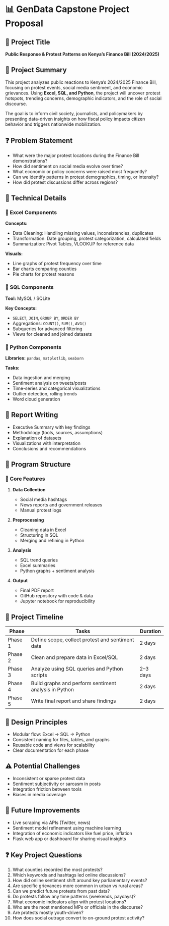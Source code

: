 # 📊 GenData Capstone Project Proposal

## 🎯 Project Title  
**Public Response & Protest Patterns on Kenya’s Finance Bill (2024/2025)**



## 📝 Project Summary  
This project analyzes public reactions to Kenya’s 2024/2025 Finance Bill, focusing on protest events, social media sentiment, and economic grievances. Using **Excel, SQL, and Python**, the project will uncover protest hotspots, trending concerns, demographic indicators, and the role of social discourse.

The goal is to inform civil society, journalists, and policymakers by presenting data-driven insights on how fiscal policy impacts citizen behavior and triggers nationwide mobilization.



## ❓ Problem Statement  

- What were the major protest locations during the Finance Bill demonstrations?  
- How did sentiment on social media evolve over time?  
- What economic or policy concerns were raised most frequently?  
- Can we identify patterns in protest demographics, timing, or intensity?  
- How did protest discussions differ across regions?



## 🔧 Technical Details

### 📗 Excel Components
**Concepts:**  
- Data Cleaning: Handling missing values, inconsistencies, duplicates  
- Transformation: Date grouping, protest categorization, calculated fields  
- Summarization: Pivot Tables, VLOOKUP for reference data  

**Visuals:**  
- Line graphs of protest frequency over time  
- Bar charts comparing counties  
- Pie charts for protest reasons  



### 🐬 SQL Components
**Tool:** MySQL / SQLite  

**Key Concepts:**  
- `SELECT`, `JOIN`, `GROUP BY`, `ORDER BY`  
- Aggregations: `COUNT()`, `SUM()`, `AVG()`  
- Subqueries for advanced filtering  
- Views for cleaned and joined datasets  



### 🐍 Python Components
**Libraries:** `pandas`, `matplotlib`, `seaborn` 

**Tasks:**  
- Data ingestion and merging  
- Sentiment analysis on tweets/posts  
- Time-series and categorical visualizations  
- Outlier detection, rolling trends  
- Word cloud generation  


## 📄 Report Writing

- Executive Summary with key findings  
- Methodology (tools, sources, assumptions)  
- Explanation of datasets  
- Visualizations with interpretation  
- Conclusions and recommendations  



## 🧱 Program Structure

### 🔹 Core Features

1. **Data Collection**  
   - Social media hashtags  
   - News reports and government releases  
   - Manual protest logs  

2. **Preprocessing**  
   - Cleaning data in Excel  
   - Structuring in SQL  
   - Merging and refining in Python  

3. **Analysis**  
   - SQL trend queries  
   - Excel summaries  
   - Python graphs + sentiment analysis  

4. **Output**  
   - Final PDF report  
   - GitHub repository with code & data  
   - Jupyter notebook for reproducibility  



## 📅 Project Timeline

| Phase     | Tasks                                                 | Duration  |
|-----------|-------------------------------------------------------|-----------|
| Phase 1   | Define scope, collect protest and sentiment data      | 2 days    |
| Phase 2   | Clean and prepare data in Excel/SQL                   | 2 days    |
| Phase 3   | Analyze using SQL queries and Python scripts          | 2–3 days  |
| Phase 4   | Build graphs and perform sentiment analysis in Python | 2 days    |
| Phase 5   | Write final report and share findings                 | 2 days    |



## 🧩 Design Principles

- Modular flow: Excel → SQL → Python  
- Consistent naming for files, tables, and graphs  
- Reusable code and views for scalability  
- Clear documentation for each phase  



## ⚠️ Potential Challenges

- Inconsistent or sparse protest data  
- Sentiment subjectivity or sarcasm in posts  
- Integration friction between tools  
- Biases in media coverage  



## 🚀 Future Improvements

- Live scraping via APIs (Twitter, news)  
- Sentiment model refinement using machine learning  
- Integration of economic indicators like fuel price, inflation  
- Flask web app or dashboard for sharing visual insights  



## ❓ Key Project Questions

1. What counties recorded the most protests?  
2. Which keywords and hashtags led online discussions?  
3. How did online sentiment shift around key parliamentary events?  
4. Are specific grievances more common in urban vs rural areas?  
5. Can we predict future protests from past data?  
6. Do protests follow any time patterns (weekends, paydays)?  
7. What economic indicators align with protest locations?  
8. Who are the most mentioned MPs or officials in the discourse?  
9. Are protests mostly youth-driven?  
10. How does social outrage convert to on-ground protest activity?

